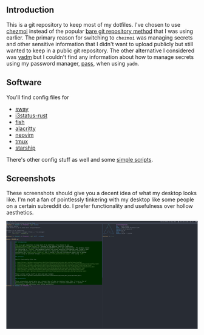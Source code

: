 ## Introduction

This is a git repository to keep most of my dotfiles. I've chosen to use
[chezmoi](https://www.chezmoi.io) instead of the popular [bare git repository
method](https://news.ycombinator.com/item?id=11070797) that I was using earlier. The primary reason
for switching to `chezmoi` was managing secrets and other sensitive information that I didn't want
to upload publicly but still wanted to keep in a public git repository. The other alternative I
considered was [yadm](https://yadm.io/) but I couldn't find any information about how to manage
secrets using my password manager, [pass](https://www.passwordstore.org/), when using `yadm`.

## Software

You'll find config files for

- [sway](https://github.com/ayushnix/dotfiles/blob/master/private_dot_config/sway/config)
- [i3status-rust](https://github.com/ayushnix/dotfiles/blob/master/private_dot_config/i3status-rust/config.toml)
- [fish](https://github.com/ayushnix/dotfiles/blob/master/private_dot_config/private_fish/config.fish)
- [alacritty](https://github.com/ayushnix/dotfiles/blob/master/private_dot_config/alacritty/alacritty.yml)
- [neovim](https://github.com/ayushnix/dotfiles/blob/master/private_dot_config/nvim/init.vim)
- [tmux](https://github.com/ayushnix/dotfiles/blob/master/private_dot_config/tmux/tmux.conf)
- [starship](https://github.com/ayushnix/dotfiles/blob/master/private_dot_config/starship.toml)

There's other config stuff as well and some [simple
scripts](https://github.com/ayushnix/dotfiles/tree/master/private_dot_local/private_bin).

## Screenshots

These screenshots should give you a decent idea of what my desktop looks like. I'm not a fan of
pointlessly tinkering with my desktop like some people on a certain subreddit do. I prefer
functionality and usefulness over hollow aesthetics.

![desktop screenshot terminal](https://raw.githubusercontent.com/ayushnix/dotfiles/master/desktop-screenshot.png)
